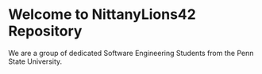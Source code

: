 # Welcome to NittanyLions42 Repository

We are a group of dedicated Software Engineering Students from the Penn State University.


